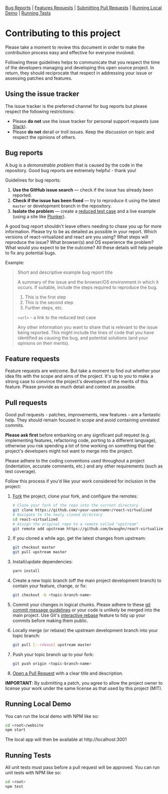 [Bug Reports](#bugs) | [Features Requests](#features) | [Submitting Pull Requests](#pull-requests) | [Running Local Demo](#running-local-demo) | [Running Tests](#running-tests)

# Contributing to this project

Please take a moment to review this document in order to make the contribution process easy and effective for everyone involved.

Following these guidelines helps to communicate that you respect the time of the developers managing and developing this open source project.
In return, they should reciprocate that respect in addressing your issue or assessing patches and features.

## Using the issue tracker

The issue tracker is the preferred channel for bug reports but please respect the following restrictions:

* Please **do not** use the issue tracker for personal support requests (use [Slack](http://slack.reactvirtualized.com)).
* Please **do not** derail or troll issues. Keep the discussion on topic and respect the opinions of others.

<a name="bugs"></a>
## Bug reports

A bug is a _demonstrable problem_ that is caused by the code in the repository.
Good bug reports are extremely helpful - thank you!

Guidelines for bug reports:

1. **Use the GitHub issue search** &mdash; check if the issue has already been reported.
2. **Check if the issue has been fixed** &mdash; try to reproduce it using the latest `master` or development branch in the repository.
3. **Isolate the problem** &mdash; create a [reduced test case](http://css-tricks.com/reduced-test-cases/) and a live example (using a site like [Plunker](http://plnkr.co/)).

A good bug report shouldn't leave others needing to chase you up for more information.
Please try to be as detailed as possible in your report.
Which versions of react-virtualized and react are you using?
What steps will reproduce the issue? What browser(s) and OS experience the problem?
What would you expect to be the outcome?
All these details will help people to fix any potential bugs.

Example:

> Short and descriptive example bug report title
>
> A summary of the issue and the browser/OS environment in which it occurs.
> If suitable, include the steps required to reproduce the bug.
>
> 1. This is the first step
> 2. This is the second step
> 3. Further steps, etc.
>
> `<url>` - a link to the reduced test case
>
> Any other information you want to share that is relevant to the issue being reported.
> This might include the lines of code that you have identified as causing the bug,
> and potential solutions (and your opinions on their merits).


<a name="features"></a>
## Feature requests

Feature requests are welcome.
But take a moment to find out whether your idea fits with the scope and aims of the project.
It's up to *you* to make a strong case to convince the project's developers of the merits of this feature.
Please provide as much detail and context as possible.


<a name="pull-requests"></a>
## Pull requests

Good pull requests - patches, improvements, new features - are a fantastic help.
They should remain focused in scope and avoid containing unrelated commits.

**Please ask first** before embarking on any significant pull request (e.g. implementing features, refactoring code, porting to a different language),
otherwise you risk spending a lot of time working on something that the project's developers might not want to merge into the project.

Please adhere to the coding conventions used throughout a project (indentation, accurate comments, etc.) and any other requirements (such as test coverage).

Follow this process if you'd like your work considered for inclusion in the project:

1. [Fork](http://help.github.com/fork-a-repo/) the project, clone your fork, and configure the remotes:

   ```bash
   # Clone your fork of the repo into the current directory
   git clone https://github.com/<your-username>/react-virtualized
   # Navigate to the newly cloned directory
   cd react-virtualized
   # Assign the original repo to a remote called "upstream"
   git remote add upstream https://github.com/bvaughn/react-virtualized
   ```

2. If you cloned a while ago, get the latest changes from upstream:

   ```bash
   git checkout master
   git pull upstream master
   ```

3. Install/update dependencies:

   ```bash
   yarn install
   ```

4. Create a new topic branch (off the main project development branch) to
   contain your feature, change, or fix:

   ```bash
   git checkout -b <topic-branch-name>
   ```

5. Commit your changes in logical chunks.
   Please adhere to these [git commit message guidelines](http://tbaggery.com/2008/04/19/a-note-about-git-commit-messages.html)
   or your code is unlikely be merged into the main project.
   Use Git's [interactive rebase](https://help.github.com/articles/interactive-rebase)
   feature to tidy up your commits before making them public.

6. Locally merge (or rebase) the upstream development branch into your topic branch:

   ```bash
   git pull [--rebase] upstream master
   ```

7. Push your topic branch up to your fork:

   ```bash
   git push origin <topic-branch-name>
   ```

8. [Open a Pull Request](https://help.github.com/articles/using-pull-requests/)
    with a clear title and description.

**IMPORTANT**: By submitting a patch, you agree to allow the project owner to license your work under the same license as that used by this project (MIT).

<a name="running-local-demo"></a>
## Running Local Demo

You can run the local demo with NPM like so:

```bash
cd <root>/website
npm start
```

The local app will then be available at http://localhost:3001

<a name="running-tests"></a>
## Running Tests

All unit tests must pass before a pull request will be approved.
You can run unit tests with NPM like so:

```bash
cd <root>
npm test
```